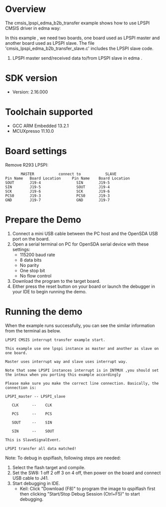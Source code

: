 Overview
========
The cmsis_lpspi_edma_b2b_transfer example shows how to use LPSPI CMSIS driver in edma way:

In this example , we need two boards, one board used as LPSPI master and another board used as LPSPI slave.
The file 'cmsis_lpspi_edma_b2b_transfer_slave.c' includes the LPSPI slave code.

1. LPSPI master send/received data to/from LPSPI slave in edma . 

SDK version
===========
- Version: 2.16.000

Toolchain supported
===================
- GCC ARM Embedded  13.2.1
- MCUXpresso  11.10.0

Board settings
==============
Remove R293
LPSPI:
~~~~~~~~~~~~~~~~~~~~~~~~~~~~~~~~~~~~~~~~~~~~~~~~~~~~~~
       MASTER           connect to           SLAVE
Pin Name   Board Location     Pin Name    Board Location
SOUT       J19-4                SIN       J19-5
SIN        J19-5                SOUT      J19-4
SCK        J19-6                SCK       J19-6
PCS0       J19-3                PCS0      J19-3
GND        J19-7                GND       J19-7
~~~~~~~~~~~~~~~~~~~~~~~~~~~~~~~~~~~~~~~~~~~~~~~~~~~~~~

Prepare the Demo
================
1. Connect a mini USB cable between the PC host and the OpenSDA USB port on the board.
2. Open a serial terminal on PC for OpenSDA serial device with these settings:
    - 115200 baud rate
    - 8 data bits
    - No parity
    - One stop bit
    - No flow control
3. Download the program to the target board.
4. Either press the reset button on your board or launch the debugger in your IDE to begin running the demo.

Running the demo
================
When the example runs successfully, you can see the similar information from the terminal as below.

~~~~~~~~~~~~~~~~~~~~~~~~~~~~
LPSPI CMSIS interrupt transfer example start.

This example use one lpspi instance as master and another as slave on one board.

Master uses interrupt way and slave uses interrupt way.

Note that some LPSPI instances interrupt is in INTMUX ,you should set the intmux when you porting this example accordingly

Please make sure you make the correct line connection. Basically, the connection is:

LPSPI_master -- LPSPI_slave

   CLK      --    CLK

   PCS      --    PCS

   SOUT     --    SIN

   SIN      --    SOUT

This is SlaveSignalEvent.

LPSPI transfer all data matched!
~~~~~~~~~~~~~~~~~~~~~~~~~~~~

Note:
To debug in qspiflash, following steps are needed:
1. Select the flash target and compile.
3. Set the SW8: 1 off 2 off 3 on 4 off, then power on the board and connect USB cable to J41.
4. Start debugging in IDE.
   - Keil: Click "Download (F8)" to program the image to qspiflash first then clicking "Start/Stop Debug Session (Ctrl+F5)" to start debugging.
